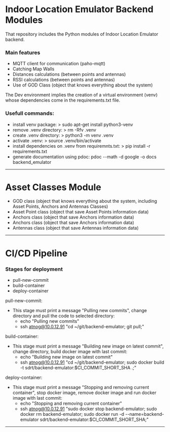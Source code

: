 # Indoor Location Emulator Backend Modules

That repository includes the Python modules of Indoor Location Emulator backend.

### Main features
- MQTT client for communication (paho-mqtt)
- Catching Map Walls
- Distances calculations (between points and antennas)
- RSSI calculations (between points and antennas)
- Use of GOD Class (object that knows everything about the system)

The Dev environment implies the creation of a virtual environment (venv) whose dependencies come in the requirements.txt file.

### Usefull commands:
- install venv package: > sudo apt-get install python3-venv
- remove .venv directory: > rm -Rfv .venv
- create .venv directory: > python3 -m venv .venv
- activate .venv: > source .venv/bin/activate
- install dependencies on .venv from requiremnts.txt: > pip install -r requirements.txt
- generate documentation using pdoc: pdoc --math -d google -o docs backend_emulator 

---

# Asset Classes Module
- GOD class (object that knows everything about the system, including Asset Points, Anchors and Antennas Classes)
- Asset Point class (object that save Asset Points information data)
- Anchors class (object that save Anchors information data)
- Anchors class (object that save Anchors information data)
- Antennas class (object that save Antennas information data)

---

# CI/CD Pipeline 

### Stages for deployment 
- pull-new-commit 
- build-container 
- deploy-container 

pull-new-commit: 
- This stage must print a message "Pulling new commits", change directory and pull the code to selected directory: 
    - echo "Pulling new commits" 
    - ssh atnog@10.0.12.91 "cd ~/git/backend-emulator; git pull;"

build-container: 
- This stage must print a message "Building new image on latest commit", change directory, build docker image with last commit: 
    - echo "Building new image on latest commit" 
    - ssh atnog@10.0.12.91 "cd ~/git/backend-emulator; sudo docker build -t sdrt/backend-emulator:$CI_COMMIT_SHORT_SHA .;" 

deploy-container: 
- This stage must print a message "Stopping and removing current container", stop docker image, remove docker image and run docker image with last commit: 
    - echo "Stopping and removing current container"
    - ssh atnog@10.0.12.91 "sudo docker stop backend-emulator; sudo docker rm backend-emulator; sudo docker run -d --name=backend-emulator sdrt/backend-emulator:$CI_COMMIT_SHORT_SHA;"

---

